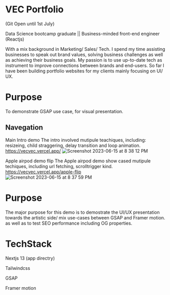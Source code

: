 # VEC Portfolio
(Git Open until 1st July)

Data Science bootcamp graduate || Business-minded front-end engineer (Reactjs)

With a mix background in Marketing/ Sales/ Tech. I spend my time assisting businesses to speak out
brand values, solving business challenges as well as achieving their business goals. My passion is to use
up-to-date tech as instrument to improve connections between brands and end-users. So far I have been
building portfolio websites for my clients mainly focusing on UI/ UX.

# Purpose
To demonstrate GSAP use case, for visual presentation.

## Navegation 
Main Intro demo
The intro involved mutipule teachiques, including: resizeing, child straggering, delay transition and loop animation.
https://vecvec.vercel.app/
![Screenshot 2023-06-15 at 8 38 12 PM](https://github.com/vincedwin/vec-portfolio/assets/52823998/93bdca0f-8fd7-41e4-8bb0-f87a00f4a40c)

Apple airpod demo flip
The Apple airpod demo show cased mutipule techiques, including url fetching, scrolltrigger kind.
https://vecvec.vercel.app/apple-flip
![Screenshot 2023-06-15 at 8 37 59 PM](https://github.com/vincedwin/vec-portfolio/assets/52823998/c49f60c5-8dfd-4747-a1cd-354afefd3edd)

# Purpose
The major purpose for this demo is to demostrate the UI/UX presentation towards the artistic side/ mix use-cases between GSAP and Framer motion. as well as to test SEO performance including OG properties.

# TechStack
Nextjs 13 (app directry)

Tailwindcss

GSAP

Framer motion
